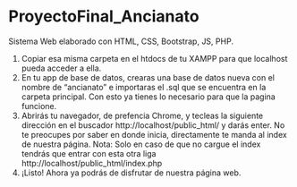 # ProyectoFinal_Ancianato

Sistema Web elaborado con HTML, CSS, Bootstrap, JS, PHP.

1. Copiar esa misma carpeta en el htdocs de tu XAMPP para que localhost pueda
acceder a ella.
2. En tu app de base de datos, crearas una base de datos nueva con el nombre de
“ancianato” e importaras el .sql que se encuentra en la carpeta principal. Con esto ya
tienes lo necesario para que la pagina funcione.
4. Abrirás tu navegador, de prefencia Chrome, y tecleas la siguiente dirección en el
buscador http://localhost/public_html/ y darás enter. No te preocupes por
saber en donde inicia, directamente te manda al index de nuestra página.
Nota: Solo en caso de que no cargue el index tendrás que entrar con esta otra liga
http://localhost/public_html/index.php
5. ¡Listo! Ahora ya podrás de disfrutar de nuestra página web.
